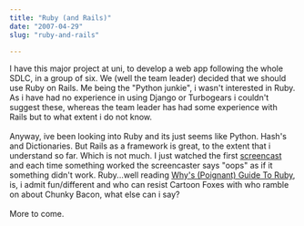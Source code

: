 ```yaml
---
title: "Ruby (and Rails)"
date: "2007-04-29"
slug: "ruby-and-rails"

---
```


I have this major project at uni, to develop a web app following the whole SDLC, in a group of six. We (well the team leader) decided that we should use Ruby on Rails. Me being the "Python junkie",  i wasn't interested in Ruby. As i have had no experience in using  Django or Turbogears i couldn't suggest these, whereas the team leader has had some experience with Rails but to what extent i do not know.<br /><br />Anyway, ive been looking into Ruby and its just seems like Python. Hash's and Dictionaries. But Rails as a framework is great, to the extent that i understand so far. Which is not much. I just watched the first <a href="http://media.rubyonrails.org/video/rails_take2_with_sound.mov">screencast</a> and each time something worked the screencaster says "oops" as if it something didn't work.  Ruby...well reading <a href="http://poignantguide.net/ruby/">Why's (Poignant) Guide To Ruby</a>, is, i admit fun/different and who can resist Cartoon Foxes with who ramble on about Chunky Bacon, what else can i say?<br /><br />More to come.
